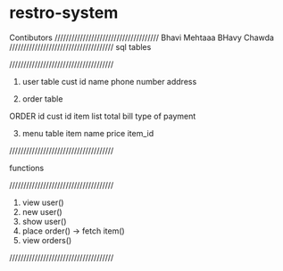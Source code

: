 # restro-system

Contibutors
/////////////////////////////////////
Bhavi Mehtaaa
BHavy Chawda
/////////////////////////////////////
sql tables

/////////////////////////////////////

1. user table
cust id
name
phone number
address

2. order table

ORDER id
cust id
item list
total bill
type of payment

3. menu table 
item name
price
item_id 

/////////////////////////////////////

functions

/////////////////////////////////////

1. view user()
2. new user()
3. show user()
4. place order() -> fetch item()
5. view orders()

/////////////////////////////////////
